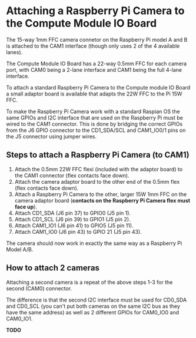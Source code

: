 # Attaching a Raspberry Pi Camera to the Compute Module IO Board

The 15-way 1mm FFC camera connetor on the Raspberry Pi model A and B is attached to the CAM1 interface (though only uses 2 of the 4 available lanes).

The Compute Module IO Board has a 22-way 0.5mm FFC for each camera port, with CAM0 being a 2-lane interface and CAM1 being the full 4-lane interface.

To attach a standard Raspberry Pi Camera to the Compute module IO Board a small adaptor board is available that adapts the 22W FFC to the Pi 15W FFC.

To make the Raspberry Pi Camera work with a standard Raspian OS the same GPIOs and I2C interface that are used on the Raspberry Pi must be wired to the CAM1 connector. This is done by bridging the correct GPIOs from the J6 GPIO connector to the CD1_SDA/SCL and CAM1_IO0/1 pins on the J5 connector using jumper wires.

## Steps to attach a Raspberry Pi Camera (to CAM1)

1.  Attach the 0.5mm 22W FFC flexi (included with the adaptor board) to the CAM1 connector (flex contacts face down).
2.  Attach the camera adaptor board to the other end of the 0.5mm flex (flex contacts face down).
3.  Attach a Raspberry Pi Camera to the other, larger 15W 1mm FFC on the camera adaptor board (**contacts on the Raspberry Pi Camera flex must face up**).
4.  Attach CD1_SDA (J6 pin 37) to GPIO0 (J5 pin 1).
5.  Attach CD1_SCL (J6 pin 39) to GPIO1 (J5 pin 2).
6.  Attach CAM1_IO1 (J6 pin 41) to GPIO5 (J5 pin 11).
7.  Attach CAM1_IO0 (J6 pin 43) to GPIO 21 (J5 pin 43).

The camera should now work in exactly the same way as a Raspberry Pi Model A/B.

## How to attach 2 cameras

Attaching a second camera is a repeat of the above steps 1-3 for the second (CAM0) connector.

The difference is that the second I2C interface must be used for CD0_SDA and CD0_SCL (you can't put both cameras on the same I2C bus as they have the same address) as well as 2 different GPIOs for CAM0_IO0 and CAM0_IO1.

**TODO**


